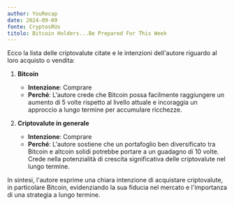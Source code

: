 ```yaml
---
author: YouRecap
date: 2024-09-09
fonte: CryptosRUs
titolo: Bitcoin Holders...Be Prepared For This Week
---
```


Ecco la lista delle criptovalute citate e le intenzioni dell'autore riguardo al loro acquisto o vendita:

1. **Bitcoin**
   - **Intenzione**: Comprare
   - **Perché**: L'autore crede che Bitcoin possa facilmente raggiungere un aumento di 5 volte rispetto al livello attuale e incoraggia un approccio a lungo termine per accumulare ricchezze.

2. **Criptovalute in generale**
   - **Intenzione**: Comprare
   - **Perché**: L'autore sostiene che un portafoglio ben diversificato tra Bitcoin e altcoin solidi potrebbe portare a un guadagno di 10 volte. Crede nella potenzialità di crescita significativa delle criptovalute nel lungo termine.

In sintesi, l'autore esprime una chiara intenzione di acquistare criptovalute, in particolare Bitcoin, evidenziando la sua fiducia nel mercato e l'importanza di una strategia a lungo termine.
